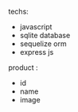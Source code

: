 techs:

- javascript
- sqlite database
- sequelize orm
- express js

product :

- id
- name
- image
